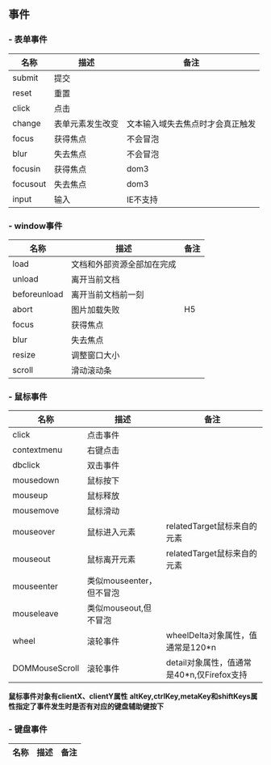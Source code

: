## 事件

### - 表单事件

名称    |描述      |备注
-------|---------|----
submit |提交
reset  |重置
click  |点击
change |表单元素发生改变 |文本输入域失去焦点时才会真正触发
focus  |获得焦点 |不会冒泡
blur   |失去焦点 |不会冒泡
focusin |获得焦点 |dom3
focusout |失去焦点 |dom3
input |输入 |IE不支持

### - window事件
 
名称    |描述      |备注
-------|---------|----
load |文档和外部资源全部加在完成
unload |离开当前文档
beforeunload |离开当前文档前一刻
abort |图片加载失败 |H5
focus |获得焦点
blur |失去焦点
resize |调整窗口大小
scroll |滑动滚动条

### - 鼠标事件

名称    |描述      |备注
-------|---------|----
click |点击事件
contextmenu |右键点击
dbclick |双击事件
mousedown |鼠标按下
mouseup |鼠标释放
mousemove |鼠标滑动
mouseover |鼠标进入元素 |relatedTarget鼠标来自的元素
mouseout |鼠标离开元素 |relatedTarget鼠标来自的元素
mouseenter |类似mouseenter，但不冒泡
mouseleave |类似mouseout,但不冒泡
wheel |滚轮事件 |wheelDelta对象属性，值通常是120\*n
DOMMouseScroll |滚轮事件 |detail对象属性，值通常是40\*n,仅Firefox支持

**鼠标事件对象有clientX、clientY属性**
**altKey,ctrlKey,metaKey和shiftKeys属性指定了事件发生时是否有对应的键盘辅助键按下**

### - 键盘事件

名称    |描述      |备注
-------|---------|----




